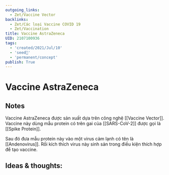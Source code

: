 ```yaml
---
outgoing_links:
  - Zet/Vaccine Vector
backlinks:
  - Zet/Các loại Vaccine COVID 19
  - Zet/Vaccination
title: Vaccine AstraZeneca
UID: 2107100936
tags:
  - 'created/2021/Jul/10'
  - 'seed🥜'
  - 'permanent/concept'
publish: True
---
```

# Vaccine AstraZeneca

## Notes
Vaccine AstraZeneca được sản xuất dựa trên công nghệ [[Vaccine Vector]]. Vaccine này dùng mẫu protein có trên gai của [[SARS-CoV-2]] được gọi là [[Spike Protein]]. 

Sau đó đưa mẫu protein này vào một virus cảm lạnh có tên là [[Andenovirus]]. Rồi kích thích virus này sinh sản trong điều kiện thích hợp để tạo vaccine.

## Ideas & thoughts:

